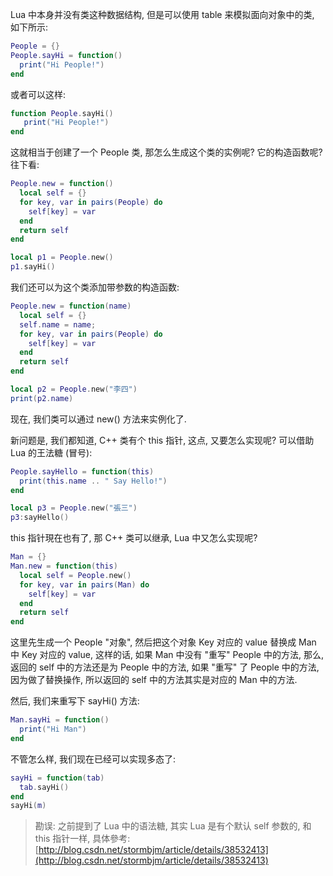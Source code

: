 Lua 中本身并没有类这种数据结构, 但是可以使用 table 来模拟面向对象中的类, 如下所示:

```lua
People = {}
People.sayHi = function()
  print("Hi People!")
end
```

或者可以这样:

```lua
function People.sayHi()
   print("Hi People!")
end
```

这就相当于创建了一个 People 类, 那怎么生成这个类的实例呢? 它的构造函数呢? 往下看:

```lua
People.new = function()
  local self = {}
  for key, var in pairs(People) do
    self[key] = var
  end
  return self
end

local p1 = People.new()
p1.sayHi()
```

我们还可以为这个类添加带参数的构造函数:

```lua
People.new = function(name)
  local self = {}
  self.name = name;
  for key, var in pairs(People) do
    self[key] = var
  end
  return self
end

local p2 = People.new("李四")
print(p2.name)
```

现在, 我们类可以通过 new() 方法来实例化了.

新问题是, 我们都知道, C++ 类有个 this 指针, 这点, 又要怎么实现呢? 可以借助 Lua 的王法糖 (冒号):

```lua
People.sayHello = function(this)
  print(this.name .. " Say Hello!")
end

local p3 = People.new("張三")
p3:sayHello()
```

this 指针現在也有了, 那 C++ 类可以继承, Lua 中又怎么实现呢?

```lua
Man = {}
Man.new = function(this)
  local self = People.new()
  for key, var in pairs(Man) do
    self[key] = var
  end
  return self
end
```

这里先生成一个 People "对象", 然后把这个对象 Key 对应的 value 替换成 Man 中 Key 对应的 value, 这样的话,  如果 Man 中没有 "重写" People 中的方法, 那么, 返回的 self 中的方法还是为 People 中的方法, 如果 "重写" 了 People 中的方法, 因为做了替换操作, 所以返回的 self 中的方法其实是对应的 Man 中的方法.

然后, 我们来重写下 sayHi() 方法:

```lua
Man.sayHi = function()
  print("Hi Man")
end
```

不管怎么样, 我们现在已经可以实现多态了:

```lua
sayHi = function(tab)
  tab.sayHi()
end
sayHi(m)
```

> 勘误: 之前提到了 Lua 中的语法糖, 其实 Lua 是有个默认 self 参数的, 和 this 指针一样, 具体參考: [http://blog.csdn.net/stormbjm/article/details/38532413](http://blog.csdn.net/stormbjm/article/details/38532413)
